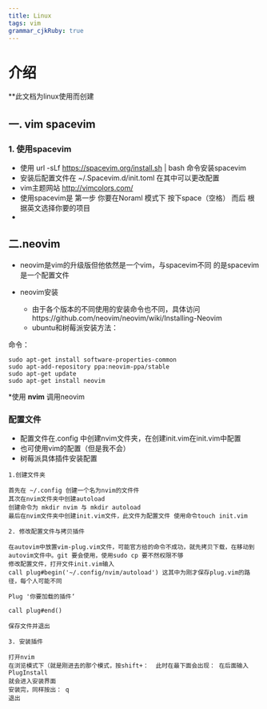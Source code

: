 ```yaml
---
title: Linux 
tags: vim
grammar_cjkRuby: true
---
```


# 介绍

**此文档为linux使用而创建

## 一. vim spacevim

### 1. 使用spacevim

* 使用 url -sLf https://spacevim.org/install.sh | bash 命令安装spacevim
* 安装后配置文件在  ~/.Spacevim.d/init.toml  在其中可以更改配置
* vim主题网站 http://vimcolors.com/ 
* 使用spacevim是 第一步 你要在Noraml 模式下 按下space（空格） 而后 根据英文选择你要的项目
*  

## 二.neovim

* neovim是vim的升级版但他依然是一个vim，与spacevim不同 的是spacevim是一个配置文件

* neovim安装
	* 由于各个版本的不同使用的安装命令也不同，具体访问https://github.com/neovim/neovim/wiki/Installing-Neovim
	* ubuntu和树莓派安装方法：

命令：
```
sudo apt-get install software-properties-common
sudo apt-add-repository ppa:neovim-ppa/stable
sudo apt-get update
sudo apt-get install neovim
```
*使用 **nvim** 调用neovim

### 配置文件

* 配置文件在.config 中创建nvim文件夹，在创建init.vim在init.vim中配置
* 也可使用vim的配置（但是我不会）
* 树莓派具体插件安装配置

```
1.创建文件夹

首先在 ~/.config 创建一个名为nvim的文件件
其次在nvim文件夹中创建autoload
创建命令为 mkdir nvim 与 mkdir autoload
最后在nvim文件夹中创建init.vim文件，此文件为配置文件 使用命令touch init.vim

2. 修改配置文件与拷贝插件

在autovim中放置vim-plug.vim文件，可能官方给的命令不成功，就先拷贝下载，在移动到autovim文件中。git 要会使用，使用sudo cp 要不然权限不够
修改配置文件，打开文件init.vim输入
call plug#begin('~/.config/nvim/autoload') 这其中为刚才保存plug.vim的路径，每个人可能不同

Plug '你要加载的插件‘

call plug#end()

保存文件并退出

3. 安装插件

打开nvim
在浏览模式下（就是刚进去的那个模式，按shift+：  此时在最下面会出现： 在后面输入PlugInstall
就会进入安装界面
安装完，同样按出： q
退出
